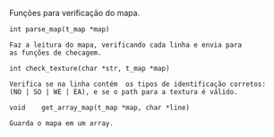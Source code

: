 
Funções para verificação do mapa.

```
int	parse_map(t_map *map)
```
	Faz a leitura do mapa, verificando cada linha e envia para
	as funções de checagem.

```
int	check_texture(char *str, t_map *map)
```
	Verifica se na linha contém  os tipos de identificação corretos:
	(NO | SO | WE | EA), e se o path para a textura é válido.

```
void	get_array_map(t_map *map, char *line)
```
	Guarda o mapa em um array.